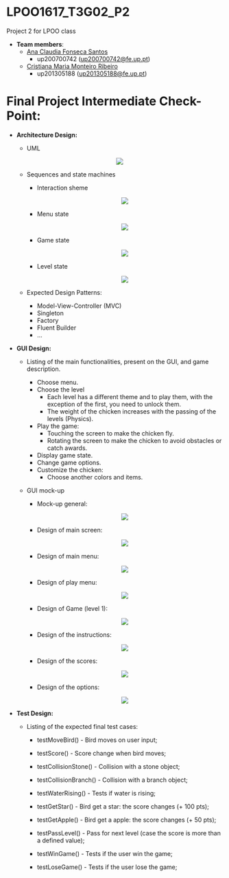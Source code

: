 # LPOO1617_T3G02_P2
Project 2 for LPOO class

* **Team members**:
   * [Ana Claudia Fonseca Santos](https://github.com/anaezes) 
      * up200700742 (up200700742@fe.up.pt)
   * [Cristiana Maria Monteiro Ribeiro](https://github.com/311-311) 
      * up201305188 (up201305188@fe.up.pt)
      
      
# Final Project Intermediate Check-Point:

* **Architecture Design:**
  * UML

  <p align="center"> <img src="prj_images/uml.png"> </p>
  
  * Sequences and state machines
      * Interaction sheme
      
       <p align="center"> <img src="prj_images/InteractionScheme.png"> </p>
       
       * Menu state
      
       <p align="center"> <img src="prj_images/MenuState.png"> </p>
       
       * Game state
       
       <p align="center"> <img src="prj_images/GameState.png"> </p>
       
       * Level state
       
       <p align="center"> <img src="prj_images/LevelState.png"> </p>
  
  * Expected Design Patterns:
    * Model-View-Controller (MVC)
    * Singleton
    * Factory
    * Fluent Builder
    * ...


* **GUI Design:**
  * Listing of the main functionalities, present on the GUI, and game description. 
    * Choose menu.
    * Choose the level
      - Each level has a different theme and to play them, with the exception of the first, you need to unlock them.
      - The weight of the chicken increases with the passing of the levels (Physics).
    * Play the game:
      - Touching the screen to make the chicken fly.
      - Rotating the screen to make the chicken to avoid obstacles or catch awards. 
    * Display game state.
    * Change game options.
    * Customize the chicken:
      - Choose another colors and items. 
  
  * GUI mock-up
  
    * Mock-up general:
    
    <p align="center"> <img src="prj_images/final.png"> </p>
    
    * Design of main screen:
    
    <p align="center"> <img src="prj_images/init.png"> </p>
    
    * Design of main menu:
    
    <p align="center"> <img src="prj_images/mainMenu.png"> </p>
    
    * Design of play menu:
    
    <p align="center"> <img src="prj_images/gameMenu.png"> </p>
    
    * Design of Game (level 1):
    
    <p align="center"> <img src="prj_images/game.png"> </p>
    
    * Design of the instructions:
    
    <p align="center"> <img src="prj_images/instructions.png"> </p>
    
    * Design of the scores:
    
    <p align="center"> <img src="prj_images/scores.png"> </p>
    
    * Design of the options:
    
    <p align="center"> <img src="prj_images/options.png"> </p> 
 
  
* **Test Design:**

  * Listing of the expected final test cases:
  
      * testMoveBird() - Bird moves on user input;
      
      * testScore() - Score change when bird moves;
      
      * testCollisionStone() - Collision with a stone object;
      
      * testCollisionBranch() - Collision with a branch object;
      
      * testWaterRising() - Tests if water is rising;
      
      * testGetStar() - Bird get a star: the score changes (+ 100 pts);
      
      * testGetApple() - Bird get a apple: the score changes (+ 50 pts);
      
      * testPassLevel() - Pass for next level (case the score is more than a defined value);
      
      * testWinGame() - Tests if the user win the game;
      
      * testLoseGame() - Tests if the user lose the game;
